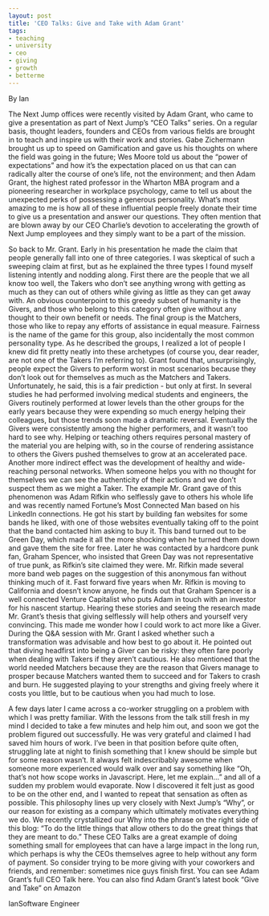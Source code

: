 ```yaml
---
layout: post
title: 'CEO Talks: Give and Take with Adam Grant'
tags:
- teaching
- university
- ceo
- giving
- growth
- betterme
---
```



By Ian


The Next Jump offices were recently visited by Adam Grant, who came to give a presentation as part of Next Jump’s “CEO Talks” series. On a regular basis, thought leaders, founders and CEOs from various fields are brought in to teach and inspire us with their work and stories. Gabe Zichermann brought us up to speed on Gamification and gave us his thoughts on where the field was going in the future; Wes Moore told us about the “power of expectations” and how it’s the expectation placed on us that can can radically alter the course of one’s life, not the environment; and then Adam Grant, the highest rated professor in the Wharton MBA program and a pioneering researcher in workplace psychology, came to tell us about the unexpected perks of possessing a generous personality. What’s most amazing to me is how all of these influential people freely donate their time to give us a presentation and answer our questions. They often mention that are blown away by our CEO Charlie’s devotion to accelerating the growth of Next Jump employees and they simply want to be a part of the mission.

So back to Mr. Grant. Early in his presentation he made the claim that people generally fall into one of three categories. I was skeptical of such a sweeping claim at first, but as he explained the three types I found myself listening intently and nodding along. First there are the people that we all know too well, the Takers who don’t see anything wrong with getting as much as they can out of others while giving as little as they can get away with. An obvious counterpoint to this greedy subset of humanity is the Givers, and those who belong to this category often give without any thought to their own benefit or needs. The final group is the Matchers, those who like to repay any efforts of assistance in equal measure. Fairness is the name of the game for this group, also incidentally the most common personality type.
As he described the groups, I realized a lot of people I knew did fit pretty neatly into these archetypes (of course you, dear reader, are not one of the Takers I’m referring to). Grant found that, unsurprisingly, people expect the Givers to perform worst in most scenarios because they don’t look out for themselves as much as the Matchers and Takers. Unfortunately, he said, this is a fair prediction - but only at first. In several studies he had performed involving medical students and engineers, the Givers routinely performed at lower levels than the other groups for the early years because they were expending so much energy helping their colleagues, but those trends soon made a dramatic reversal. Eventually the Givers were consistently among the higher performers, and it wasn’t too hard to see why. Helping or teaching others requires personal mastery of the material you are helping with, so in the course of rendering assistance to others the Givers pushed themselves to grow at an accelerated pace. Another more indirect effect was the development of healthy and wide-reaching personal networks. When someone helps you with no thought for themselves we can see the authenticity of their actions and we don’t suspect them as we might a Taker.
The example Mr. Grant gave of this phenomenon was Adam Rifkin who selflessly gave to others his whole life and was recently named Fortune’s Most Connected Man based on his LinkedIn connections. He got his start by building fan websites for some bands he liked, with one of those websites eventually taking off to the point that the band contacted him asking to buy it. This band turned out to be Green Day, which made it all the more shocking when he turned them down and gave them the site for free. Later he was contacted by a hardcore punk fan, Graham Spencer, who insisted that Green Day was not representative of true punk, as Rifkin’s site claimed they were. Mr. Rifkin made several more band web pages on the suggestion of this anonymous fan without thinking much of it. Fast forward five years when Mr. Rifkin is moving to California and doesn’t know anyone, he finds out that Graham Spencer is a well connected Venture Capitalist who puts Adam in touch with an investor for his nascent startup.
Hearing these stories and seeing the research made Mr. Grant’s thesis that giving selflessly will help others and yourself very convincing. This made me wonder how I could work to act more like a Giver. During the Q&A session with Mr. Grant I asked whether such a transformation was advisable and how best to go about it. He pointed out that diving headfirst into being a Giver can be risky: they often fare poorly when dealing with Takers if they aren’t cautious. He also mentioned that the world needed Matchers because they are the reason that Givers manage to prosper because Matchers wanted them to succeed and for Takers to crash and burn. He suggested playing to your strengths and giving freely where it costs you little, but to be cautious when you had much to lose.


A few days later I came across a co-worker struggling on a problem with which I was pretty familiar. With the lessons from the talk still fresh in my mind I decided to take a few minutes and help him out, and soon we got the problem figured out successfully. He was very grateful and claimed I had saved him hours of work. I’ve been in that position before quite often, struggling late at night to finish something that I knew should be simple but for some reason wasn’t. It always felt indescribably awesome when someone more experienced would walk over and say something like “Oh, that’s not how scope works in Javascript. Here, let me explain…” and all of a sudden my problem would evaporate. Now I discovered it felt just as good to be on the other end, and I wanted to repeat that sensation as often as possible.
This philosophy lines up very closely with Next Jump’s “Why”, or our reason for existing as a company which ultimately motivates everything we do. We recently crystallized our Why into the phrase on the right side of this blog: “To do the little things that allow others to do the great things that they are meant to do.” These CEO Talks are a great example of doing something small for employees that can have a large impact in the long run, which perhaps is why the CEOs themselves agree to help without any form of payment. So consider trying to be more giving with your coworkers and friends, and remember: sometimes nice guys finish first.
You can see Adam Grant’s full CEO Talk here. You can also find Adam Grant’s latest book “Give and Take” on Amazon




IanSoftware Engineer






